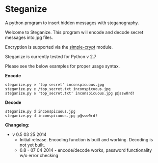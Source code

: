 Steganize
=========

A python program to insert hidden messages with steganography.

Welcome to Steganize. This program will encode and decode secret messages into jpg files.

Encryption is supported via the [simple-crypt](https://pypi.python.org/pypi/simple-crypt) module.

Steganize is currently tested for Python v 2.7

Please see the below examples for proper usage syntax.

**Encode**
```
steganize.py e 'top secret' inconspicuous.jpg
steganize.py e /top_secret.txt inconspicuous.jpg
steganize.py e 'top_secret.txt' inconspicuous.jpg p@ssw0rd!
```

**Decode**
```
steganize.py d inconspicuous.jpg
steganize.py d inconspicuous.jpg p@ssw0rd!
```

**Changelog:**

* v 0.5 03 25 2014 
  * Initial release. Encoding function is built and working. Decoding is not yet built.
  * 0.8 - 07 04 2014 - encode/decode works, password functionality w/o error checking
